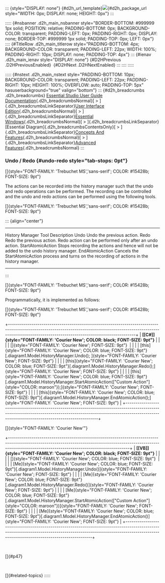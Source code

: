 ::: {style="DISPLAY: none"}
[](ms-xhelp:///?Id=d2h_url_template){#d2h_url_template}![](!package_url!){#d2h_package_url style="WIDTH: 0px; DISPLAY: none; HEIGHT: 0px"}
:::

::::: {#nsbanner .d2h_main_nsbanner style="BORDER-BOTTOM: #999999 1px solid; POSITION: relative; PADDING-BOTTOM: 0px; BACKGROUND-COLOR: transparent; PADDING-LEFT: 0px; PADDING-RIGHT: 0px; DISPLAY: none; BORDER-TOP: #999999 1px solid; PADDING-TOP: 0px; LEFT: 0px"}
:::: {#TitleRow .d2h_main_titlerow style="PADDING-BOTTOM: 4px; BACKGROUND-COLOR: transparent; PADDING-LEFT: 22px; WIDTH: 100%; PADDING-RIGHT: 10px; DISPLAY: none; PADDING-TOP: 4px"}
::: {#ienav .d2h_main_ienav style="DISPLAY: none"}
[](ms-xhelp:///?Id=41e3b86b-7a9b-41e4-ac72-b0ad6d561bcf){#D2HPrevious .D2HPreviousEnabled}  [](ms-xhelp:///?Id=ffc2a500-3514-4791-b24a-8e74adf14a06){#D2HNext .D2HNextEnabled}
:::
::::
:::::

::::: {#nstext .d2h_main_nstext style="PADDING-BOTTOM: 10px; BACKGROUND-COLOR: transparent; PADDING-LEFT: 22px; PADDING-RIGHT: 10px; HEIGHT: 100%; OVERFLOW: auto; PADDING-TOP: 5px" hasuserbackground="true" valign="bottom"}
::: {#d2h_breadcrumbs .d2h_breadcrumbs}
[Essential Studio User Guide Documentation](ms-xhelp:///?Id=12457748-09e3-4d74-a240-8e049cedf030){.d2h_breadcrumbsNormal}[ \> ]{.d2h_breadcrumbsLinkSeparator}[User Interface Edition](ms-xhelp:///?Id=c29296b7-531c-413b-a0ec-488ca1f7f669){.d2h_breadcrumbsNormal}[ \> ]{.d2h_breadcrumbsLinkSeparator}[Essential Windows](ms-xhelp:///?Id=e60759d8-47a4-4570-9d7a-16a68d63f2ea){.d2h_breadcrumbsNormal}[ \> ]{.d2h_breadcrumbsLinkSeparator}[Essential Diagram]{.d2h_breadcrumbsContentsOnly}[ \> ]{.d2h_breadcrumbsLinkSeparator}[Concepts And Features](ms-xhelp:///?Id=008cec4b-5177-4859-8616-c062751d8fb6){.d2h_breadcrumbsNormal}[ \> ]{.d2h_breadcrumbsLinkSeparator}[Advanced Features](ms-xhelp:///?Id=f661be94-4825-49a2-ac75-df5e8495098e){.d2h_breadcrumbsNormal}
:::

### Undo / Redo {#undo-redo style="tab-stops: 0pt"}

[]{style="FONT-FAMILY: 'Trebuchet MS','sans-serif'; COLOR: #15428b; FONT-SIZE: 9pt"} 

The actions can be recorded into the history manager such that the undo and redo operations can be performed. The recording can be controlled and the undo and redo actions can be performed using the following tools.

[]{style="FONT-FAMILY: 'Trebuchet MS','sans-serif'; COLOR: #15428b; FONT-SIZE: 9pt"} 

::: {align="center"}
  ---------------------- -----------------------------------------------------------------------------------------------------
  History Manager Tool   Description
  Undo                   Undo the previous action.
  Redo                   Redo the previous action. Redo action can be performed only after an undo action.
  StartAtomicAction      Stops recording the actions and hence will not be added to the undo history manager.
  EndAtomicAction        Cancels the StartAtomicAction process and turns on the recording of actions in the history manager.
  ---------------------- -----------------------------------------------------------------------------------------------------
:::

[]{style="FONT-FAMILY: 'Trebuchet MS','sans-serif'; COLOR: #15428b; FONT-SIZE: 9pt"} 

Programmatically, it is implemented as follows:

[]{style="FONT-FAMILY: 'Trebuchet MS','sans-serif'; COLOR: #15428b; FONT-SIZE: 9pt"} 

+----------------------------------------------------------------------------------------------------------------------------------------------------------------------------------------------------------------------------+
| **[\[C#\]]{style="FONT-FAMILY: 'Courier New'; COLOR: black; FONT-SIZE: 9pt"}**                                                                                                                                             |
|                                                                                                                                                                                                                            |
| []{style="FONT-FAMILY: 'Courier New'; FONT-SIZE: 9pt"}                                                                                                                                                                     |
|                                                                                                                                                                                                                            |
| [this]{style="FONT-FAMILY: 'Courier New'; COLOR: blue; FONT-SIZE: 9pt"}[.diagram1.Model.HistoryManager.Undo(); ]{style="FONT-FAMILY: 'Courier New'; FONT-SIZE: 9pt"}                                                       |
|                                                                                                                                                                                                                            |
| [this]{style="FONT-FAMILY: 'Courier New'; COLOR: blue; FONT-SIZE: 9pt"}[.diagram1.Model.HistoryManager.Redo();]{style="FONT-FAMILY: 'Courier New'; FONT-SIZE: 9pt"}                                                        |
|                                                                                                                                                                                                                            |
| [this]{style="FONT-FAMILY: 'Courier New'; COLOR: blue; FONT-SIZE: 9pt"}[.diagram1.Model.HistoryManager.StartAtomicAction([\"Custom Action\"]{style="COLOR: maroon"});]{style="FONT-FAMILY: 'Courier New'; FONT-SIZE: 9pt"} |
|                                                                                                                                                                                                                            |
| [this]{style="FONT-FAMILY: 'Courier New'; COLOR: blue; FONT-SIZE: 9pt"}[.diagram1.Model.HistoryManager.EndAtomicAction();]{style="FONT-FAMILY: 'Courier New'; FONT-SIZE: 9pt"}                                             |
+----------------------------------------------------------------------------------------------------------------------------------------------------------------------------------------------------------------------------+

[]{style="FONT-FAMILY: 'Courier New'"} 

+-------------------------------------------------------------------------------------------------------------------------------------------------------------------------------------------------------------------------+
| **[\[VB\]]{style="FONT-FAMILY: 'Courier New'; COLOR: black; FONT-SIZE: 9pt"}**                                                                                                                                          |
|                                                                                                                                                                                                                         |
| []{style="FONT-FAMILY: 'Courier New'; COLOR: blue; FONT-SIZE: 9pt"}                                                                                                                                                     |
|                                                                                                                                                                                                                         |
| [Me]{style="FONT-FAMILY: 'Courier New'; COLOR: blue; FONT-SIZE: 9pt"}[.diagram1.Model.HistoryManager.Undo()]{style="FONT-FAMILY: 'Courier New'; FONT-SIZE: 9pt"}                                                        |
|                                                                                                                                                                                                                         |
| [Me]{style="FONT-FAMILY: 'Courier New'; COLOR: blue; FONT-SIZE: 9pt"}[.diagram1.Model.HistoryManager.Redo()]{style="FONT-FAMILY: 'Courier New'; FONT-SIZE: 9pt"}                                                        |
|                                                                                                                                                                                                                         |
| [Me]{style="FONT-FAMILY: 'Courier New'; COLOR: blue; FONT-SIZE: 9pt"}[.diagram1.Model.HistoryManager.StartAtomicAction([\"Custom Action\"]{style="COLOR: maroon"})]{style="FONT-FAMILY: 'Courier New'; FONT-SIZE: 9pt"} |
|                                                                                                                                                                                                                         |
| [Me]{style="FONT-FAMILY: 'Courier New'; COLOR: blue; FONT-SIZE: 9pt"}[.diagram1.Model.HistoryManager.EndAtomicAction()]{style="FONT-FAMILY: 'Courier New'; FONT-SIZE: 9pt"}                                             |
+-------------------------------------------------------------------------------------------------------------------------------------------------------------------------------------------------------------------------+

 

[]{#p47} 

 

[]{#related-topics}
:::::
